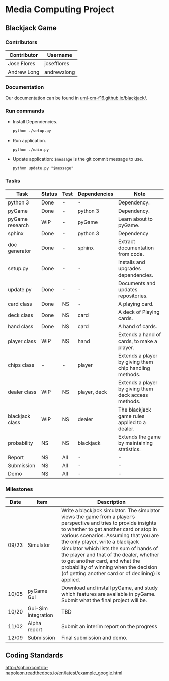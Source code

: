 # Media Computing Project

## Blackjack Game

### Contributors

Contributor | Username
------------|------------
Jose Flores | josefflores
Andrew Long | andrewzlong

### Documentation
Our documentation can be found in [uml-cm-f16.github.io/blackjack/](https://uml-cm-f16.github.io/blackjack/).

### Run commands

+ Install Dependencies.

  `python ./setup.py`

+ Run application.

  `python ./main.py`

+ Update application: `$message` is the git commit message to use.

  `python update.py "$message"`

### Tasks

Task            | Status | Test | Dependencies      | Note
----------------|--------|------|-------------------|-----
python 3        | Done   | -    | -                 | Dependency.
pyGame          | Done   | -    | python 3          | Dependency.
pyGame research | WIP    | -    | pyGame            | Learn about to pyGame.
sphinx          | Done   | -    | python 3          | Dependency
doc generator   | Done   | -    | sphinx            | Extract documentation from code.
setup.py        | Done   | -    | -                 | Installs and upgrades dependencies.
update.py       | Done   | -    | -                 | Documents and updates repositories.
card class      | Done   | NS   | -                 | A playing card.
deck class      | Done   | NS   | card              | A deck of Playing cards.
hand class      | Done   | NS   | card              | A hand of cards.
player class    | WIP    | NS   | hand              | Extends a hand of cards, to make a player.
chips class     | -      | -    | player            | Extends a player by giving them chip handling methods.
dealer class    | WIP    | NS   | player, deck      | Extends a player by giving them deck access methods.
blackjack class | WIP    | NS   | dealer            | The blackjack game rules applied to a dealer.
probability     | NS     | NS   | blackjack         | Extends the game by maintaining statistics.
Report          | NS     | All  | -                 | -
Submission      | NS     | All  | -                 | -
Demo            | NS     | All  | -                 | -

### Milestones
Date  | Item | Description
------|------|------------
09/23 | Simulator | Write a blackjack simulator. The simulator views the game from a player’s perspective and tries to provide insights to whether to get another card or stop in various scenarios. Assuming that you are the only player, write a blackjack simulator which lists the sum of hands of the player and that of the dealer, whether to get another card, and what the probability of winning when the decision (of getting another card or of declining) is applied.
10/05 | pyGame Gui | Download and install pyGame, and study which features are available in pyGame. Submit what the final project will be.
10/20 | Gui-Sim integration | TBD
11/02 | Alpha report | Submit an interim report on the progress
12/09 | Submission | Final submission and demo.

## Coding Standards
http://sphinxcontrib-napoleon.readthedocs.io/en/latest/example_google.html







